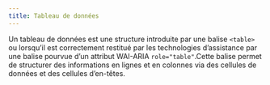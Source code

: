 ```yaml
---
title: Tableau de données 
---
```


Un tableau de données est une structure introduite par une balise `<table>` ou
lorsqu’il est correctement restitué par les technologies d’assistance par une
balise pourvue d’un attribut WAI-ARIA `role="table"`.Cette balise permet de
structurer des informations en lignes et en colonnes via des cellules de
données et des cellules d’en-têtes.

